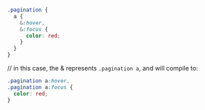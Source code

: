 ```css
.pagination {
  a {
    &:hover,
    &:focus {
      color: red;
    }
  }
}
```

// in this case, the & represents `.pagination a`, and will compile to:

```css
.pagination a:hover, 
.pagination a:focus {
  color: red;
}
```